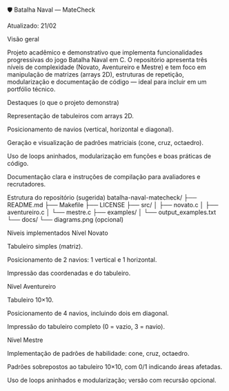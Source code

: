 🛡️ Batalha Naval — MateCheck

Atualizado: 21/02

Visão geral

Projeto acadêmico e demonstrativo que implementa funcionalidades progressivas do jogo Batalha Naval em C. O repositório apresenta três níveis de complexidade (Novato, Aventureiro e Mestre) e tem foco em manipulação de matrizes (arrays 2D), estruturas de repetição, modularização e documentação de código — ideal para incluir em um portfólio técnico.

Destaques (o que o projeto demonstra)

Representação de tabuleiros com arrays 2D.

Posicionamento de navios (vertical, horizontal e diagonal).

Geração e visualização de padrões matriciais (cone, cruz, octaedro).

Uso de loops aninhados, modularização em funções e boas práticas de código.

Documentação clara e instruções de compilação para avaliadores e recrutadores.

Estrutura do repositório (sugerida)
batalha-naval-matecheck/
├── README.md
├── Makefile
├── LICENSE
├── src/
│   ├── novato.c
│   ├── aventureiro.c
│   └── mestre.c
├── examples/
│   └── output_examples.txt
└── docs/
    └── diagrams.png   (opcional)

Níveis implementados
Nível Novato

Tabuleiro simples (matriz).

Posicionamento de 2 navios: 1 vertical e 1 horizontal.

Impressão das coordenadas e do tabuleiro.

Nível Aventureiro

Tabuleiro 10×10.

Posicionamento de 4 navios, incluindo dois em diagonal.

Impressão do tabuleiro completo (0 = vazio, 3 = navio).

Nível Mestre

Implementação de padrões de habilidade: cone, cruz, octaedro.

Padrões sobrepostos ao tabuleiro 10×10, com 0/1 indicando áreas afetadas.

Uso de loops aninhados e modularização; versão com recursão opcional.
